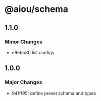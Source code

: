 # @aiou/schema

## 1.1.0

### Minor Changes

- e9ebb3f: list configs

## 1.0.0

### Major Changes

- 941ff95: define preset schema and types
